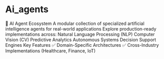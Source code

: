 # Ai_agents
🤖 AI Agent Ecosystem
A modular collection of specialized artificial intelligence agents for real-world applications
Explore production-ready implementations across:
    Natural Language Processing (NLP)
    Computer Vision (CV)
    Predictive Analytics
    Autonomous Systems
    Decision Support Engines
Key Features
✅ Domain-Specific Architectures
✅ Cross-Industry Implementations (Healthcare, Finance, IoT)
